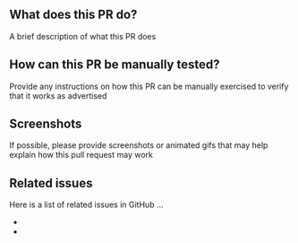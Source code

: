 ## What does this PR do?

A brief description of what this PR does

## How can this PR be manually tested?

Provide any instructions on how this PR can be manually exercised to verify that it works as advertised

## Screenshots

If possible, please provide screenshots or animated gifs that may help explain how this pull request may work

## Related issues

Here is a list of related issues in GitHub …

-
-
